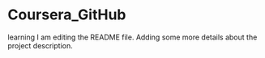 # Coursera_GitHub
learning
I am editing the README file. Adding some more details about the project description.
